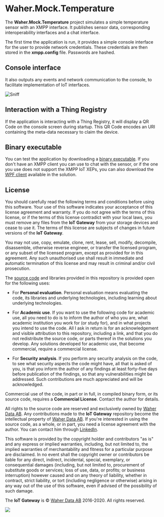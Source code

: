 # Waher.Mock.Temperature

The **Waher.Mock.Temperature** project simulates a simple temperature sensor with an XMPP interface. It publishes sensor data, 
corresponding interoperability interfaces and a chat interface.

The first time the application is run, it provides a simple console interface for the user to provide network credentials. 
These credentials are then stored in the **xmpp.config** file. Passwords are hashed. 

## Console interface

It also outputs any events and network communication to the console, to facilitate implementation of IoT interfaces. 

![Sniff](../../Images/Waher.Mock.Temperature.png)

## Interaction with a Thing Registry

If the application is interacting with a Thing Registry, it will display a QR Code on the console screen during startup. This QR Code
encodes an URI containing the meta-data necessary to claim the device.

## Binary executable

You can test the application by downloading a [binary executable](../../Executables/Waher.Mock.Temperature.zip). If you don't have an XMPP client
you can use to chat with the sensor, or if the one you use does not support the XMPP IoT XEPs, you can also download the
[WPF client](../../Executables/Waher.Client.WPF.zip) available in the solution.

## License

You should carefully read the following terms and conditions before using this software. Your use of this software indicates
your acceptance of this license agreement and warranty. If you do not agree with the terms of this license, or if the terms of this
license contradict with your local laws, you must remove any files from the **IoT Gateway** from your storage devices and cease to use it. 
The terms of this license are subjects of changes in future versions of the **IoT Gateway**.

You may not use, copy, emulate, clone, rent, lease, sell, modify, decompile, disassemble, otherwise reverse engineer, or transfer the
licensed program, or any subset of the licensed program, except as provided for in this agreement.  Any such unauthorised use shall
result in immediate and automatic termination of this license and may result in criminal and/or civil prosecution.

The [source code](https://github.com/PeterWaher/IoTGateway) and libraries provided in this repository is provided open for the following uses:

* For **Personal evaluation**. Personal evaluation means evaluating the code, its libraries and underlying technologies, including learning 
	about underlying technologies.

* For **Academic use**. If you want to use the following code for academic use, all you need to do is to inform the author of who you are, what 
	academic institution you work for (or study for), and in what projects you intend to use the code. All I ask in return is for an 
	acknowledgement and visible attribution to this repository, including a link, and that you do not redistribute the source code, or parts thereof 
	in the solutions you develop. Any solutions developed for academic use, that become commercial, require a commercial license.

* For **Security analysis**. If you perform any security analysis on the code, to see what security aspects the code might have, all that is 
	asked of you, is that you inform the author of any findings at least forty-five days before publication of the findings, so that any vulnerabilities 
	might be addressed. Such contributions are much appreciated and will be acknowledged.

Commercial use of the code, in part or in full, in compiled binary form, or its source code, requires
a **Commercial License**. Contact the author for details.

All rights to the source code are reserved and exclusively owned by [Waher Data AB](http://waher.se/). 
Any contributions made to the **IoT Gateway** repository become the intellectual property of [Waher Data AB](http://waher.se/).
If you're interested in using the source code, as a whole, or in part, you need a license agreement 
with the author. You can contact him through [LinkedIn](http://waher.se/).

This software is provided by the copyright holder and contributors "as is" and any express or implied warranties, including, but not limited to, 
the implied warranties of merchantability and fitness for a particular purpose are disclaimed. In no event shall the copyright owner or contributors 
be liable for any direct, indirect, incidental, special, exemplary, or consequential damages (including, but not limited to, procurement of substitute 
goods or services; loss of use, data, or profits; or business interruption) however caused and on any theory of liability, whether in contract, strict 
liability, or tort (including negligence or otherwise) arising in any way out of the use of this software, even if advised of the possibility of such 
damage.

The **IoT Gateway** is &copy; [Waher Data AB](http://waher.se/) 2016-2020. All rights reserved.
 
[![](../../Images/logo-WaherDataAB-300x58.png)](http://waher.se/)
